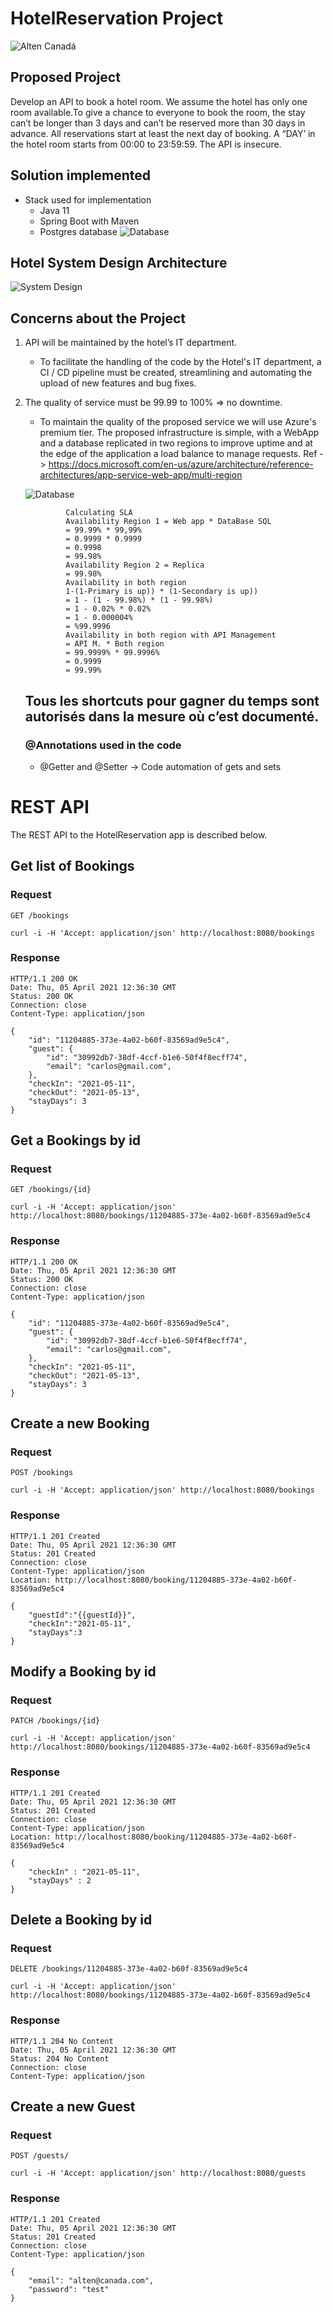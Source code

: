 # HotelReservation Project
![Alten Canadá](https://i.ibb.co/LQqTvS3/alten-Canada.png)

## Proposed Project
Develop an API to book a hotel room.
We assume the hotel has only one room available.To give a chance to everyone to book the room, the stay can’t be longer than 3 days and
can’t be reserved more than 30 days in advance. All reservations start at least the next day of booking. A “DAY’ in the hotel room starts from 00:00 to 23:59:59.
The API is insecure.

## Solution implemented
- Stack used for implementation
    - Java 11
    - Spring Boot with Maven
    - Postgres database
  ![Database](https://i.ibb.co/V9Whh8x/Captura-de-Tela-2021-05-06-a-s-14-11-21.png)

## Hotel System Design Architecture

![System Design](https://i.ibb.co/Jc0zQKr/Captura-de-Tela-2021-05-06-a-s-00-14-18.png)

## Concerns about the Project

1. API will be maintained by the hotel’s IT department.
   -  To facilitate the handling of the code by the Hotel's IT department, a CI / CD pipeline must be created, streamlining and automating the upload of new features and bug fixes.
   
2. The quality of service must be 99.99 to 100% => no downtime.
   - To maintain the quality of the proposed service we will use Azure's premium tier.
  The proposed infrastructure is simple, with a WebApp and a database replicated in two regions to improve uptime and at the edge of the application a load balance to manage requests.
  Ref -> https://docs.microsoft.com/en-us/azure/architecture/reference-architectures/app-service-web-app/multi-region

   ![Database](https://i.ibb.co/ryRVpsq/Captura-de-Tela-2021-05-07-a-s-11-21-20.png)
                 
                Calculating SLA  
                Availability Region 1 = Web app * DataBase SQL 
                = 99.99% * 99,99% 
                = 0.9999 * 0.9999 
                = 0.9998 
                = 99.98% 
                Availability Region 2 = Replica
                = 99.98%
                Availability in both region
                1-(1-Primary is up)) * (1-Secondary is up))
                = 1 - (1 - 99.98%) * (1 - 99.98%)
                = 1 - 0.02% * 0.02% 
                = 1 - 0.000004% 
                = %99.9996
                Availability in both region with API Management
                = API M. * Both region 
                = 99.9999% * 99.9996%
                = 0.9999
                = 99.99%
           

    
    ## Tous les shortcuts pour gagner du temps sont autorisés dans la mesure où c’est documenté. 
    ### @Annotations used in the code
    - @Getter and @Setter -> Code automation of gets and sets
    
# REST API

The REST API to the HotelReservation app is described below.

## Get list of Bookings

### Request

`GET /bookings`

    curl -i -H 'Accept: application/json' http://localhost:8080/bookings

### Response

    HTTP/1.1 200 OK
    Date: Thu, 05 April 2021 12:36:30 GMT
    Status: 200 OK
    Connection: close
    Content-Type: application/json

    {
        "id": "11204885-373e-4a02-b60f-83569ad9e5c4",
        "guest": {
            "id": "30992db7-38df-4ccf-b1e6-50f4f8ecff74",
            "email": "carlos@gmail.com",
        },
        "checkIn": "2021-05-11",
        "checkOut": "2021-05-13",
        "stayDays": 3
    }
    
## Get a Bookings by id

### Request

`GET /bookings/{id}`

    curl -i -H 'Accept: application/json' http://localhost:8080/bookings/11204885-373e-4a02-b60f-83569ad9e5c4

### Response

    HTTP/1.1 200 OK
    Date: Thu, 05 April 2021 12:36:30 GMT
    Status: 200 OK
    Connection: close
    Content-Type: application/json

    {
        "id": "11204885-373e-4a02-b60f-83569ad9e5c4",
        "guest": {
            "id": "30992db7-38df-4ccf-b1e6-50f4f8ecff74",
            "email": "carlos@gmail.com",
        },
        "checkIn": "2021-05-11",
        "checkOut": "2021-05-13",
        "stayDays": 3
    }

## Create a new Booking

### Request

`POST /bookings`

    curl -i -H 'Accept: application/json' http://localhost:8080/bookings

### Response

    HTTP/1.1 201 Created
    Date: Thu, 05 April 2021 12:36:30 GMT
    Status: 201 Created
    Connection: close
    Content-Type: application/json
    Location: http://localhost:8080/booking/11204885-373e-4a02-b60f-83569ad9e5c4

    {
        "guestId":"{{guestId}}",
        "checkIn":"2021-05-11",
        "stayDays":3
    }
    
## Modify a Booking by id

### Request

`PATCH /bookings/{id}`

    curl -i -H 'Accept: application/json' http://localhost:8080/bookings/11204885-373e-4a02-b60f-83569ad9e5c4

### Response

    HTTP/1.1 201 Created
    Date: Thu, 05 April 2021 12:36:30 GMT
    Status: 201 Created
    Connection: close
    Content-Type: application/json
    Location: http://localhost:8080/booking/11204885-373e-4a02-b60f-83569ad9e5c4

    {
        "checkIn" : "2021-05-11",
        "stayDays" : 2
    }

## Delete a Booking by id

### Request

`DELETE /bookings/11204885-373e-4a02-b60f-83569ad9e5c4`

    curl -i -H 'Accept: application/json' http://localhost:8080/bookings/11204885-373e-4a02-b60f-83569ad9e5c4

### Response

    HTTP/1.1 204 No Content
    Date: Thu, 05 April 2021 12:36:30 GMT
    Status: 204 No Content
    Connection: close
    Content-Type: application/json



## Create a new Guest

### Request

`POST /guests/`

    curl -i -H 'Accept: application/json' http://localhost:8080/guests

### Response

    HTTP/1.1 201 Created
    Date: Thu, 05 April 2021 12:36:30 GMT
    Status: 201 Created
    Connection: close
    Content-Type: application/json

    {
        "email": "alten@canada.com",
        "password": "test"
    }

